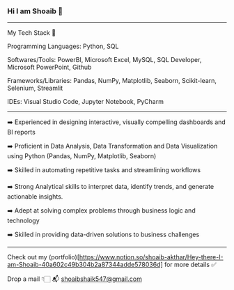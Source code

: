 ### Hi I am Shoaib 👋

______________________________________________
My Tech Stack 🧰

Programming Languages: Python, SQL

Softwares/Tools: PowerBI, Microsoft Excel, MySQL, SQL Developer, Microsoft PowerPoint, Github

Frameworks/Libraries: Pandas, NumPy, Matplotlib, Seaborn, Scikit-learn, Selenium, Streamlit

IDEs: Visual Studio Code, Jupyter Notebook, PyCharm
______________________________________________

➡️ Experienced in designing interactive, visually compelling dashboards and BI reports

➡️ Proficient in Data Analysis, Data Transformation and Data Visualization using Python (Pandas, NumPy, Matplotlib, Seaborn)

➡️ Skilled in automating repetitive tasks and streamlining workflows

➡️ Strong Analytical skills to interpret data, identify trends, and generate actionable insights.

➡️ Adept at solving complex problems through business logic and technology

➡️ Skilled in providing data-driven solutions to business challenges
______________________________________________

Check out my (portfolio)[https://www.notion.so/shoaib-akthar/Hey-there-I-am-Shoaib-40a602c49b304b2a87344adde578036d] for more details ✅

Drop a mail 👇🏻
📬 shoaibshaik547@gmail.com
